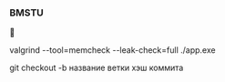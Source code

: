 ### BMSTU
💙

valgrind --tool=memcheck --leak-check=full ./app.exe

git checkout -b название ветки хэш коммита
